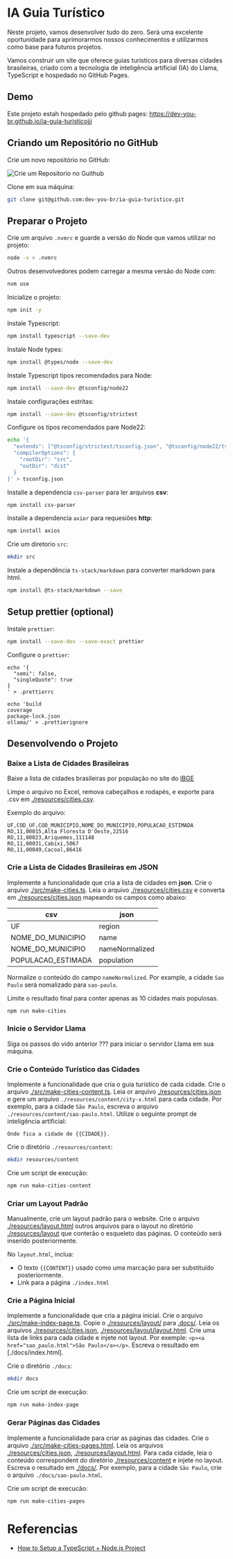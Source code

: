 # IA Guia Turístico

Neste projeto, vamos desenvolver tudo do zero. Será uma excelente oportunidade para aprimorarmos nossos conhecimentos e utilizarmos como base para futuros projetos.

Vamos construir um site que oferece guias turísticos para diversas cidades brasileiras, criado com a tecnologia de inteligência artificial (IA) do Llama, TypeScript e hospedado no GitHub Pages.

## Demo
Este projeto estah hospedado pelo github pages: https://dev-you-br.github.io/ia-guia-turisticojjj

## Criando um Repositório no GitHub

Crie um novo repositório no GitHub:

![Crie um Repositorio no Guithub](./resources/create-github-repository.png)

Clone em sua máquina:

```sh
git clone git@github.com:dev-you-br/ia-guia-turistico.git
```

## Preparar o Projeto

Crie um arquivo `.nvmrc` e guarde a versão do Node que vamos utilizar no projeto:

```sh
node -v > .nvmrc
```

Outros desenvolvedores podem carregar a mesma versão do Node com:

```sh
nvm use
```

Inicialize o projeto:

```sh
npm init -y
```

Instale Typescript:

```sh
npm install typescript --save-dev
```

Instale Node types:

```sh
npm install @types/node --save-dev
```

Instale Typescript tipos recomendados para Node:

```sh
npm install --save-dev @tsconfig/node22
```

Instale configurações estritas:

```sh
npm install --save-dev @tsconfig/strictest
```

Configure os tipos recomendados pare Node22:

```sh
echo '{
  "extends": ["@tsconfig/strictest/tsconfig.json", "@tsconfig/node22/tsconfig.json"],
  "compilerOptions": {
    "rootDir": "src",
    "outDir": "dist"
  }
}' > tsconfig.json
```

Installe a dependencia `csv-parser` para ler arquivos **csv**:

```sh
npm install csv-parser
```

Installe a dependencia `axior` para requesiões **http**:

```sh
npm install axios
```

Crie um diretorio `src`:

```sh
mkdir src
```

Instale a dependência `ts-stack/markdown` para converter markdown para html.

```sh
npm install @ts-stack/markdown --save
```

## Setup prettier (optional)

Instale `prettier`:

```sh
npm install --save-dev --save-exact prettier
```

Configure o `prettier`:

```
echo '{
  "semi": false,
  "singleQuote": true
}
' > .prettierrc

echo 'build
coverage
package-lock.json
ollama/' > .prettierignore
```

## Desenvolvendo o Projeto

### Baixe a Lista de Cidades Brasileiras

Baixe a lista de cidades brasileiras por população no site do [IBGE](https://ftp.ibge.gov.br/Estimativas_de_Populacao/Estimativas_2021/)

Limpe o arquivo no Excel, remova cabeçalhos e rodapés, e exporte para .csv em [./resources/cities.csv](./resources/cities.csv).

Exemplo do arquivo:

```csv
UF,COD_UF,COD_MUNICIPIO,NOME_DO_MUNICIPIO,POPULACAO_ESTIMADA
RO,11,00015,Alta Floresta D'Oeste,22516
RO,11,00023,Ariquemes,111148
RO,11,00031,Cabixi,5067
RO,11,00049,Cacoal,86416
```

### Crie a Lista de Cidades Brasileiras em JSON

Implemente a funcionalidade que cria a lista de cidades em **json**.
Crie o arquivo [./src/make-cities.ts](./src/make-cities.ts).
Leia o arquivo [./resources/cities.csv](./resources/cities.csv) e converta em [./resources/cities.json](./resources/cities.json) mapeando os campos como abaixo:

| csv                | json           |
| ------------------ | -------------- |
| UF                 | region         |
| NOME_DO_MUNICIPIO  | name           |
| NOME_DO_MUNICIPIO  | nameNormalized |
| POPULACAO_ESTIMADA | population     |

Normalize o conteúdo do campo `nameNormalized`. Por example, a cidade `Sao Paulo` será nomalizado para `sao-paulo`.

Limite o resultado final para conter apenas as 10 cidades mais populosas.

```sh
npm run make-cities
```

### Inicie o Servidor Llama

Siga os passos do vido anterior ??? para iniciar o servidor Llama em sua máquina.

### Crie o Conteúdo Turístico das Cidades

Implemente a funcionalidade que cria o guia turístico de cada cidade.
Crie o arquivo [./src/make-cities-content.ts](./src/make-cities-content.ts).
Leia or arquivo [./resources/cities.json](./resources/cities.json) e gere um arquivo `./resources/content/city-x.html` para cada cidade.
Por exemplo, para a cidade `São Paulo`, escreva o arquivo `./resources/content/sao-paulo.html`.
Utilize o seguinte prompt de inteligência artificial:

```
Onde fica a cidade de {{CIDADE}}.
```

Crie o diretório `./resources/content`:

```sh
mkdir resources/content
```

Crie um script de execução:

```sh
npm run make-cities-content
```

### Criar um Layout Padrão

Manualmente, crie um layout padrão para o website.
Crie o arquivo [./resources/layout.html](./resources/layout.html) outros arquivos para o layout no diretório [./resources/layout](./resources/layout)
que conterão o esqueleto das páginas. O conteúdo será inserido posteriormente.

No `layout.html`, inclua:

- O texto `{{CONTENT}}` usado como uma marcação para ser substituído posteriormente.
- Link para a página `./index.html`

### Crie a Página Inicial

Implemente a funcionalidade que cria a página inicial.
Crie o arquivo [./src/make-index-page.ts](./src/make-index-page.ts).
Copie o [./resources/layout/](./resources/layout/) para [.docs/](./docs/).
Leia os arquivos
[./resources/cities.json](./resources/cities.json),
[./resources/layout/layout.html](./resources/layout/layout.html).
Crie uma lista de links para cada cidade e injete not layout. Por exemple: `<p><a href="sao_paulo.html">São Paulo</a></p>`.
Escreva o resultado em [./docs/index.html].

Crie o diretório `./docs`:

```sh
mkdir docs
```

Crie um script de execução:

```sh
npm run make-index-page
```

### Gerar Páginas das Cidades

Implemente a funcionalidade para criar as páginas das cidades.
Crie o arquivo [./src/make-cities-pages.html](./src/make-cities-pages.ts).
Leia os arquivos
[./resources/cities.json](./resources/cities.json),
[./resources/layout.html](./resources/layout.html).
Para cada cidade, leia o conteúdo correspondent do diretório [./resources/content](./resources/content/) e
injete no layout.
Escreva o resultado em [./docs/](./docs/).
Por exemplo, para a cidade `São Paulo`, crie o arquivo `./docs/sao-paulo.html`.

Crie um script de execucão:

```sh
npm run make-cities-pages
```

# Referencias

- [How to Setup a TypeScript + Node.js Project](https://khalilstemmler.com/blogs/typescript/node-starter-project/)
